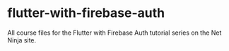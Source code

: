 # flutter-with-firebase-auth
All course files for the Flutter with Firebase Auth tutorial series on the Net Ninja site.
